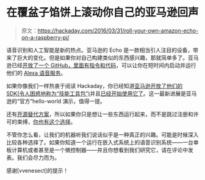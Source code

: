 # 在覆盆子馅饼上滚动你自己的亚马逊回声

> 原文：<https://hackaday.com/2016/03/31/roll-your-own-amazon-echo-on-a-raspberry-pi/>

语音识别和人工智能是新的热点。亚马逊的 Echo 是一款相当引人注目的设备，带来了巨大的变化。但是如果你对自己构建类似的东西感兴趣，那就简单多了。亚马逊已经[开放了一个 GitHub，里面有指令和代码](https://github.com/amzn/alexa-avs-raspberry-pi/blob/master/README.md)，可以让你在短时间内启动并运行他们的 [Alexa 语音服务](https://developer.amazon.com/appsandservices/solutions/alexa/alexa-voice-service)。

如果你像我们一样热衷于阅读 Hackaday，你已经知道[亚马逊开放了他们的 SDK(令人困惑地称为“技能工具包”)](http://hackaday.com/2015/08/04/amazons-ai-escapes-its-hardware-prison/)并且[已经开始使用它了](http://hackaday.com/2015/12/26/let-alexa-control-your-life-guide-to-voice-enable-everything/)。这一最新进展是亚马逊的“官方”hello-world 演示，值得一提。

还有[开源替代方案](http://hackaday.com/2015/09/23/echo-meet-mycroft/)，所以如果你只是想让一些东西运行起来，而不是跳过注册和许可的束缚，[你也有这个选择](http://hackaday.com/2015/08/30/voice-command-with-no-echo/)。

不管你怎么看，让我们的机器听我们说话似乎是一种真正的兴趣。可能是时候深入比较各种选择了。如果你知道一个运行在嵌入式系统上的语音识别系统——一台单板计算机或者甚至是一个微控制器——并且你想看到我们研究它，请在评论中发表。我们会尽力而为。

感谢[vvenesect]的提示！